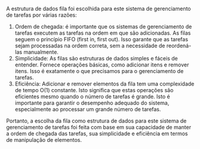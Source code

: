 A estrutura de dados fila foi escolhida para este sistema de gerenciamento de tarefas por várias razões:

1. Ordem de chegada: é importante que os sistemas de gerenciamento de tarefas executem as tarefas na ordem em que são adicionadas. As filas seguem o princípio FIFO (first in, first out). Isso garante que as tarefas sejam processadas na ordem correta, sem a necessidade de reordená-las manualmente.
2. Simplicidade: As filas são estruturas de dados simples e fáceis de entender. Fornece operações básicas, como adicionar itens e remover itens. Isso é exatamente o que precisamos para o gerenciamento de tarefas. 
3. Eficiência: Adicionar e remover elementos da fila tem uma complexidade de tempo O(1) constante. Isto significa que estas operações são eficientes mesmo quando o número de tarefas é grande. Isto é importante para garantir o desempenho adequado do sistema, especialmente ao processar um grande número de tarefas.

Portanto, a escolha da fila como estrutura de dados para este sistema de gerenciamento de tarefas foi feita com base em sua capacidade de manter a ordem de chegada das tarefas, sua simplicidade e eficiência em termos de manipulação de elementos.
